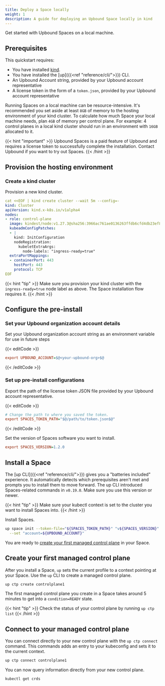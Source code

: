 ```yaml
---
title: Deploy a Space locally
weight: 1
description: A guide for deploying an Upbound Space locally in kind
---
```


Get started with Upbound Spaces on a local machine.

## Prerequisites

This quickstart requires:

- You have installed [kind](https://kind.sigs.k8s.io/).
- You have installed the [up]({{<ref "reference/cli/">}}) CLI.
- An Upbound Account string, provided by your Upbound account representative
- A license token in the form of a `token.json`, provided by your Upbound account representative

Running Spaces on a local machine can be resource-intensive. It's recommended you set aside at least `8GB` of memory to the hosting environment of your kind cluster. To calculate how much Space your local machine needs, plan `4GB` of memory per control plane. For example: 4 control planes in a local kind cluster should run in an environment with `16GB` allocated to it.

{{< hint "important" >}}
Upbound Spaces is a paid feature of Upbound and requires a license token to successfully complete the installation. Contact Upbound if you want to try out Spaces. 
{{< /hint >}}

## Provision the hosting environment

### Create a kind cluster
Provision a new kind cluster.

```yaml
cat <<EOF | kind create cluster --wait 5m --config=-
kind: Cluster
apiVersion: kind.x-k8s.io/v1alpha4
nodes:
- role: control-plane
  image: kindest/node:v1.27.3@sha256:3966ac761ae0136263ffdb6cfd4db23ef8a83cba8a463690e98317add2c9ba72
  kubeadmConfigPatches:
  - |
    kind: InitConfiguration
    nodeRegistration:
      kubeletExtraArgs:
        node-labels: "ingress-ready=true"    
  extraPortMappings:
  - containerPort: 443
    hostPort: 443
    protocol: TCP
EOF
```

{{< hint "tip" >}}
Make sure you provision your kind cluster with the `ingress-ready=true` node label as above. The Space installation flow requires it.
{{< /hint >}}

## Configure the pre-install

### Set your Upbound organization account details

Set your Upbound organization account string as an environment variable for use in future steps

{{< editCode >}}
```ini
export UPBOUND_ACCOUNT=$@<your-upbound-org>$@
```
{{< /editCode >}}

### Set up pre-install configurations

Export the path of the license token JSON file provided by your Upbound account representative.

{{< editCode >}}
```ini {copy-lines="2"}
# Change the path to where you saved the token.
export SPACES_TOKEN_PATH="$@/path/to/token.json$@"
```
{{< /editCode >}}

Set the version of Spaces software you want to install.

```ini
export SPACES_VERSION=1.2.0
```

## Install a Space

The [up CLI]({{<ref "reference/cli/">}}) gives you a "batteries included" experience. It automatically detects which prerequisites aren't met and prompts you to install them to move forward. The up CLI introduced Spaces-related commands in `v0.19.0`. Make sure you use this version or newer.

{{< hint "tip" >}}
Make sure your kubectl context is set to the cluster you want to install Spaces into.
{{< /hint >}}

Install Spaces.

```bash
up space init --token-file="${SPACES_TOKEN_PATH}" "v${SPACES_VERSION}" \
  --set "account=${UPBOUND_ACCOUNT}"
```

You are ready to [create your first managed control plane](#create-your-first-managed-control-plane) in your Space.

## Create your first managed control plane

After you install a Space, `up` sets the current profile to a context pointing at your Space. Use the `up` CLI to create a managed control plane. 

```bash
up ctp create controlplane1
```

The first managed control plane you create in a Space takes around 5 minutes to get into a `condition=READY` state. 


{{< hint "tip" >}}
Check the status of your control plane by running `up ctp list`
{{< /hint >}}

## Connect to your managed control plane

You can connect directly to your new control plane with the `up ctp connect` command. This commands adds an entry to your kubeconfig and sets it to the current context.

```bash
up ctp connect controlplane1
```

You can now query information directly from your new control plane.

```bash
kubectl get crds
```